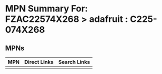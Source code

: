 



# MPN Summary For: FZAC22574X268 > adafruit : C225-074X268

## MPNs
  

|MPN|Direct Links|Search Links|
| :--- | :--- | :--- |
||||
